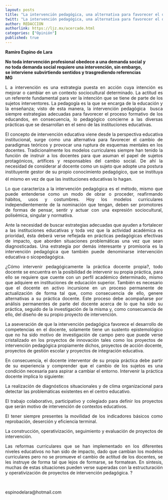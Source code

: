 ```yaml
---
layout: posts
title: "La intervención pedagógica, una alternativa para favorecer el desarrollo de competencias docentes"
twitt: "La intervención pedagógica, una alternativa para favorecer el desarrollo de competencias docentes"
author: REDACCION
authorlink: https://ljz.mx/acercade.html
categories: ["Opinión"]
published: true
---
```

<p style="text-align: justify;">
  <strong>Ramiro Espino de Lara</strong>
</p>

<p style="text-align: justify;">
  <strong>No toda intervención profesional obedece a una demanda social y <br />no toda demanda social requiere una intervención, sin embargo, <br />se interviene subvirtiendo sentidos y trasgrediendo referencias <br />MG</strong>
</p>

<p style="text-align: justify;">
  L a intervención es una estrategia puesta en acción cuya intención es mejorar o cambiar en un contexto sociocultural determinado. La actitud es un referente fundamental para ver la intención que se tiene de parte de los sujetos interventores. La pedagogía es la que se encarga de la educación y la enseñanza; visto de esta manera, la intervención pedagógica  busca siempre estrategias adecuadas para favorecer el proceso formativo de los educandos, en consecuencia, lo pedagógico concierne a las diversas prácticas que se desarrollan en el seno de las instituciones educativas.
</p>

<p style="text-align: justify;">
  El concepto de intervención educativa viene desde la perspectiva educativa institucional, surge como una alternativa para favorecer el cambio de paradigmas teóricos y provocar una ruptura de esquemas mentales en los docentes. Tradicionalmente los modelos curriculares siempre han tenido la función de instruir a los docentes para que asuman el papel de sujetos protagónicos, artífices y responsables del cambio social. De ahí la necesidad de considerar al docente como un sujeto que adopte una postura instituyente gestor de su propio conocimiento pedagógico, que se instituya él mismo en vez de que las instituciones educativas lo hagan.
</p>

<p style="text-align: justify;">
  Lo que caracteriza a la intervención pedagógica es el método, mismo que puede entenderse como un modo de obrar o proceder, reafirmando hábitos, usos y costumbres. Hoy los modelos curriculares independientemente de la nominación que tengan, deben ser promotores de formas de pensar, sentir y actuar con una expresión sociocultural, polisémica, singular y normativa.
</p>

<p style="text-align: justify;">
  Ante la necesidad de buscar estrategias adecuadas que ayuden a fortalecer a las instituciones educativas y toda vez que la actividad académica es prioridad, ésta deberá verse reflejada en prácticas pedagógicas efectivas de impacto, que aborden situaciones problemáticas una vez que sean diagnosticadas. Una estrategia por demás interesante y promisoria es la intervención pedagógica que también puede denominarse intervención educativa o sicopedagógica.
</p>

<p style="text-align: justify;">
  ¿Cómo intervenir pedagógicamente la práctica docente propia?, todo docente se encuentra en la posibilidad de intervenir su propia práctica, para ello se requiere que cuente con un perfil académico determinado, mismo que adquiere en instituciones de educación superior. También es necesario que el docente en activo incursione en un proceso permanente de actualización de forma tal que, como consecuencia de ello, genere alternativas a su práctica docente. Este proceso debe acompañarse por análisis permanentes de parte del docente acerca de lo que ha sido su práctica, seguido de la investigación de la misma y, como consecuencia de ello, del diseño de su propio proyecto de intervención.
</p>

<p style="text-align: justify;">
  La aseveración de que la intervención pedagógica favorece el desarrollo de competencias en el docente, solamente tiene un sustento epistemológico que no ha sido motivo de investigación de campo pero que puede verse cristalizado en los proyectos de innovación tales como los proyectos de intervención pedagógica propiamente dichos, proyectos de acción docente, proyectos de gestión escolar y proyectos de integración educativa.
</p>

<p style="text-align: justify;">
  En consecuencia, el docente interventor de su propia práctica debe partir de su experiencia y comprender que el cambio de los sujetos es una condición necesaria para aspirar a cambiar el entorno. Intervenir la práctica docente implica lo siguiente:
</p>

<p style="text-align: justify;">
  La realización de diagnósticos situacionales y de clima organizacional para detectar las problemáticas existentes en el centro educativo.
</p>

<p style="text-align: justify;">
  El trabajo colaborativo, participativo y colegiado para definir los proyectos que serán motivo de intervención de contextos educativos.
</p>

<p style="text-align: justify;">
  El tener siempre presentes la movilidad de los indicadores básicos como reprobación, deserción y eficiencia terminal.
</p>

<p style="text-align: justify;">
  La construcción, operativización, seguimiento y evaluación de proyectos de intervención.
</p>

<p style="text-align: justify;">
  Las reformas curriculares que se han implementado en los diferentes niveles educativos no han sido de impacto, dado que cambian los modelos curriculares pero no se promueve el cambio de actitud de los docentes, se les instruye de forma tal que lejos de formarse, se formatean. En síntesis, muchas de estas situaciones pueden verse superadas con la estructuración y operativización de proyectos de intervención pedagógica. ?
</p>

<p style="text-align: justify;">
   
</p>

<p style="text-align: justify;">
  espinodelara@hotmail.com
</p>
